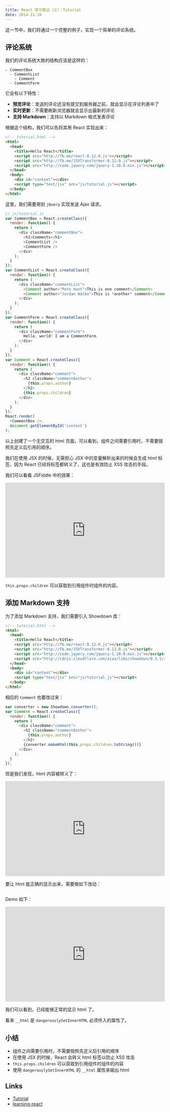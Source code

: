 ```yaml
---
title: React 学习笔记（三）：Tutorial
date: 2014-11-16
---
```


这一节中，我们将通过一个完整的例子，实现一个简单的评论系统。

评论系统
---

我们的评论系统大致的结构应该是这样的：

```
- CommentBox
  - CommentList
    - Comment
  - CommentForm
```

它会有以下特性：

- **预览评论**：发送的评论还没有提交到服务器之前，就会显示在评论列表中了
- **实时更新**：不需要刷新浏览器就会显示出最新的评论
- **支持 Markdown**：支持以 Markdown 格式发表评论

根据这个结构，我们可以先将其用 React 实现出来：

```html
<!-- tutorial.html -->
<html>
  <head>
    <title>Hello React</title>
    <script src="http://fb.me/react-0.12.0.js"></script>
    <script src="http://fb.me/JSXTransformer-0.12.0.js"></script>
    <script src="http://code.jquery.com/jquery-1.10.0.min.js"></script>
  </head>
  <body>
    <div id="content"></div>
    <script type="text/jsx" src="js/tutorial.js"></script>
  </body>
</html>
```

这里，我们需要用到 `jQuery` 实现发送 Ajax 请求。

```js
// js/tutorial.js
var CommentBox = React.createClass({
  render: function() {
    return (
      <div className="commentBox">
        <h1>Comments</h1>
        <CommentList />
        <CommentForm />
      </div>
    );
  }
});
var CommentList = React.createClass({
  render: function() {
    return (
      <div className="commentList">
        <Comment author="Pete Hunt">This is one comment</Comment>
        <Comment author="Jordan Walke">This is *another* comment</Comment>
      </div>
    );
  }
});
var CommentForm = React.createClass({
  render: function() {
    return (
      <div className="commentForm">
        Hello, world! I am a CommentForm.
      </div>
    );
  }
});
var Comment = React.createClass({
  render: function() {
    return (
      <div className="comment">
        <h2 className="commentAuthor">
          {this.props.author}
        </h2>
        {this.props.children}
      </div>
    );
  }
});
React.render(
  <CommentBox />,
  document.getElementById('content')
);
```

以上创建了一个无交互的 html 页面，可以看到，组件之间需要引用时，不需要按照先定义后引用的顺序。

我们在使用 JSX 的时候，无需担心 JSX 中的变量解析出来的时候会生成 html 标签，因为 React 已经将标签都转义了，这也是有效防止 XSS 攻击的手段。

我们可以看看 JSFiddle 中的效果：

<iframe width="100%" height="300" src="http://jsfiddle.net/xcatliu/45t3zbh7/embedded/" allowfullscreen="allowfullscreen" frameborder="0"></iframe>

`this.props.children` 可以获取到引用组件时组件的内容。

添加 Markdown 支持
---

为了添加 Markdown 支持，我们需要引入 Showdown 库：

```html
<!-- tutorial.html -->
<html>
  <head>
    <title>Hello React</title>
    <script src="http://fb.me/react-0.12.0.js"></script>
    <script src="http://fb.me/JSXTransformer-0.12.0.js"></script>
    <script src="http://code.jquery.com/jquery-1.10.0.min.js"></script>
    <script src="http://cdnjs.cloudflare.com/ajax/libs/showdown/0.3.1/showdown.min.js"></script>
  </head>
  <body>
    <div id="content"></div>
    <script type="text/jsx" src="js/tutorial.js"></script>
  </body>
</html>
```

相应的 `Comment` 也要改过来：

```js
var converter = new Showdown.converter();
var Comment = React.createClass({
  render: function() {
    return (
      <div className="comment">
        <h2 className="commentAuthor">
          {this.props.author}
        </h2>
        {converter.makeHtml(this.props.children.toString())}
      </div>
    );
  }
});
```

但是我们发现，html 内容被转义了：

<iframe width="100%" height="300" src="http://jsfiddle.net/xcatliu/k81canab/embedded/" allowfullscreen="allowfullscreen" frameborder="0"></iframe>

要让 html 能正确的显示出来，需要做如下改动：

```js
```

Demo 如下：

<iframe width="100%" height="300" src="http://jsfiddle.net/xcatliu/6oyuu35w/embedded/" allowfullscreen="allowfullscreen" frameborder="0"></iframe>

我们可以看到，已经能够正常的显示 html 了。

看来 `__html` 是 `dangerouslySetInnerHTML` 必须传入的属性了。

小结
---

- 组件之间需要引用时，不需要按照先定义后引用的顺序
- 在使用 JSX 的时候，React 会转义 html 标签以防止 XSS 攻击
- `this.props.children` 可以获取到引用组件时组件的内容
- 使用 `dangerouslySetInnerHTML` 的 `__html` 属性来输出 html

Links
---

- [Tutorial]
- [learning-react]

[Tutorial]: http://facebook.github.io/react/docs/tutorial.html
[learning-react]: https://github.com/xcatliu/learning-react
